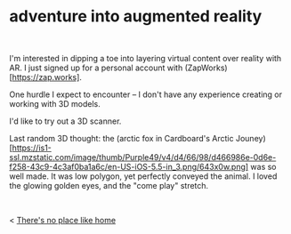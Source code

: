 # adventure into augmented reality

&nbsp;
&nbsp;

I'm interested in dipping a toe into layering virtual content over reality with AR. I just signed up for a personal account with (ZapWorks)[https://zap.works].

One hurdle I expect to encounter – I don't have any experience creating or working with 3D models.

I'd like to try out a 3D scanner.

Last random 3D thought: the (arctic fox in Cardboard's Arctic Jouney)[https://is1-ssl.mzstatic.com/image/thumb/Purple49/v4/d4/66/98/d466986e-0d6e-f258-43c9-4c3af0ba1a6c/en-US-iOS-5.5-in_3.png/643x0w.png] was so well made. It was low polygon, yet perfectly conveyed the animal. I loved the glowing golden eyes, and the "come play" stretch.




&nbsp; &nbsp; &nbsp; &nbsp;
  

< [There's no place like home](../index.md)
